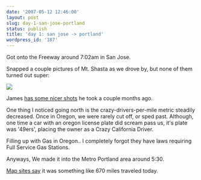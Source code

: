 ```yaml
---
date: '2007-05-12 12:46:00'
layout: post
slug: day-1-san-jose-portland
status: publish
title: 'day 1: san jose -> portland'
wordpress_id: '187'
---
```


Got onto the Freeway around 7:02am in San Jose.




Snapped a couple pictures of Mt. Shasta as we drove by, but none of them turned out super:


![](http://corelands.com/~chip/may-2007/mt-shasta.jpg)


James [has some nicer shots](http://blog.duncandavidson.com/2006/12/december_snows_.html) he took a couple months ago.




One thing I noticed going north is the crazy-drivers-per-mile metric steadily decreased. Once in Oregon, we were rarely cut off, or sped past.  Although, one time a car with an oregon license plate did scream pass us, it's plate was '49ers', placing the owner as a Crazy California Driver.




Filling up with Gas in Oregon.. I completely forgot they have laws requiring Full Service Gas Stations.




Anyways, We made it into the Metro Portland area around 5:30.




[Map sites say](http://maps.ask.com/maps?ml=lt%3D43.03678%7Clg%3D-122.2998%7Cal%3D1%7Ccx%3D-5566%7Ccy%3D-2174%7Czm%3D13%7Cvt%3D0~lt%3D37.33944%7Clg%3D-121.89389%7Cad%3DSan%20Jose%2C%20CA%7Csd%3D1%7Cdm%3D0~lt%3D45.52361%7Clg%3D-122.675%7Cad%3DPortland%2C%20OR%7Csd%3D0%7Cdm%3D0~#1) it was something like 670 miles traveled today.
